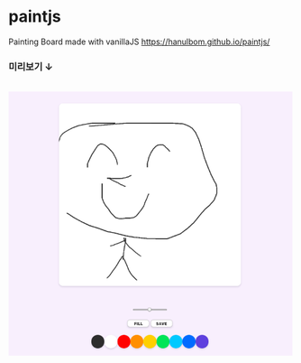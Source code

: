 # paintjs
Painting Board made with vanillaJS
<a href="https://hanulbom.github.io/paintjs/">https://hanulbom.github.io/paintjs/</a>

### **미리보기 ↓**
<br>

<img src="./images/1.png" width="600px">
